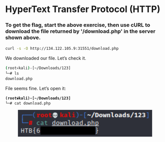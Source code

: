 # HyperText Transfer Protocol (HTTP)

### **To get the flag, start the above exercise, then use cURL to download the file returned by '/download.php' in the server shown above.**

```bash
curl -s -O http://134.122.105.9:31551/download.php
```

We downloaded our file. Let’s check it.

```bash
(root💀kali)-[~/Downloads/123]
└─# ls    
download.php
```

File seems fine. Let’s open it:

<pre class="language-bash"><code class="lang-bash"><strong>(root💀kali)-[~/Downloads/123]
</strong>└─# cat download.php
</code></pre>

<figure><img src="../../../../.gitbook/assets/Untitled.png" alt=""><figcaption></figcaption></figure>
